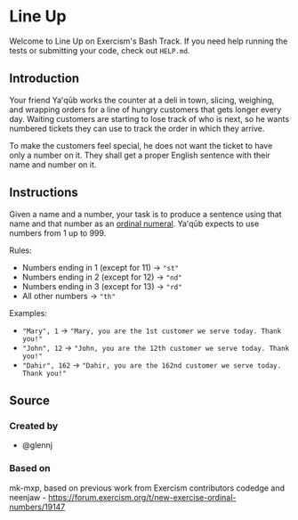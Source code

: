 # Line Up

Welcome to Line Up on Exercism's Bash Track.
If you need help running the tests or submitting your code, check out `HELP.md`.

## Introduction

Your friend Yaʻqūb works the counter at a deli in town, slicing, weighing, and wrapping orders for a line of hungry customers that gets longer every day.
Waiting customers are starting to lose track of who is next, so he wants numbered tickets they can use to track the order in which they arrive.

To make the customers feel special, he does not want the ticket to have only a number on it.
They shall get a proper English sentence with their name and number on it.

## Instructions

Given a name and a number, your task is to produce a sentence using that name and that number as an [ordinal numeral][ordinal-numeral].
Yaʻqūb expects to use numbers from 1 up to 999.

Rules:

- Numbers ending in 1 (except for 11) → `"st"`
- Numbers ending in 2 (except for 12) → `"nd"`
- Numbers ending in 3 (except for 13) → `"rd"`
- All other numbers → `"th"`

Examples:

- `"Mary", 1` → `"Mary, you are the 1st customer we serve today. Thank you!"`
- `"John", 12` → `"John, you are the 12th customer we serve today. Thank you!"`
- `"Dahir", 162` → `"Dahir, you are the 162nd customer we serve today. Thank you!"`

[ordinal-numeral]: https://en.wikipedia.org/wiki/Ordinal_numeral

## Source

### Created by

- @glennj

### Based on

mk-mxp, based on previous work from Exercism contributors codedge and neenjaw - https://forum.exercism.org/t/new-exercise-ordinal-numbers/19147